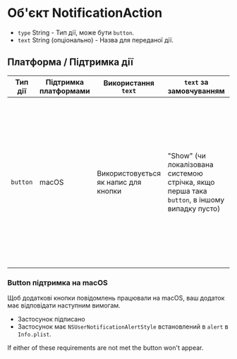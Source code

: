 # Об'єкт NotificationAction

* `type` String - Тип дії, може бути `button`.
* `text` String (опціонально) - Назва для переданої дії.

## Платформа / Підтримка дії

| Тип дії  | Підтримка платформами | Використання `text`                  | `text` за замовчуванням                                                                     | Обмеження                                                                                                                                                                                                                                                        |
| -------- | --------------------- | ------------------------------------ | ------------------------------------------------------------------------------------------- | ---------------------------------------------------------------------------------------------------------------------------------------------------------------------------------------------------------------------------------------------------------------- |
| `button` | macOS                 | Використовується як напис для кнопки | "Show" (чи локалізована системою стрічка, якщо перша така `button`, в іншому випадку пусто) | Використовується тільки перша. Якщо передбачено декілька, всі крім першої будуть вважатися додатковими діями (відображені коли мишка наведена на активну кнопку). Будь-яка така дія також несумісна з `hasReply` і буде проігнорована, якщо `hasReply` є `true`. |

### Button підтримка на macOS

Щоб додаткові кнопки повідомлень працювали на macOS, ваш додаток має відповідати наступним вимогам.

* Застосунок підписано
* Застосунок має `NSUserNotificationAlertStyle` встановлений в `alert` в `Info.plist`.

If either of these requirements are not met the button won't appear.